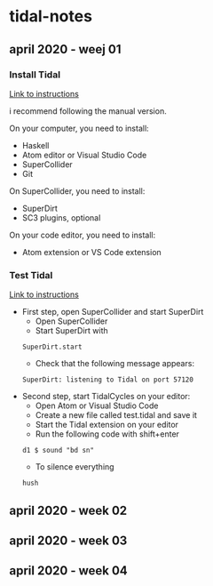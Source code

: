 # tidal-notes

## april 2020 - weej 01

### Install Tidal

[Link to instructions](https://tidalcycles.org/index.php/Installation)

i recommend following the manual version.

On your computer, you need to install:

* Haskell
* Atom editor or Visual Studio Code
* SuperCollider
* Git

On SuperCollider, you need to install:

* SuperDirt
* SC3 plugins, optional

On your code editor, you need to install:

* Atom extension or VS Code extension

### Test Tidal

[Link to instructions](https://tidalcycles.org/index.php/Start_tidalcycles_and_superdirt_for_the_first_time)

* First step, open SuperCollider and start SuperDirt
  * Open SuperCollider
  * Start SuperDirt with
  ```scd
  SuperDirt.start
  ```
  * Check that the following message appears:
  ```
  SuperDirt: listening to Tidal on port 57120
  ```
* Second step, start TidalCycles on your editor:
  * Open Atom or Visual Studio Code
  * Create a new file called test.tidal and save it
  * Start the Tidal extension on your editor
  * Run the following code with shift+enter
  ```tidal
  d1 $ sound "bd sn"
  ```
  * To silence everything  
  ```
  hush
  ```


## april 2020 - week 02

## april 2020 - week 03

## april 2020 - week 04
